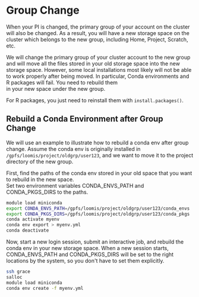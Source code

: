 # Group Change

When your PI is changed, the primary group of your account on the cluster will also be changed. 
As a result, you will have a new storage space on the cluster which belongs to the new group, including Home, Project, Scratch,
etc.

We will change the primary group of your cluster account to the new group and will move all the files stored in your 
old storage space into the new storage space. However, some local installations most likely will not be able to work 
properly after being moved. In particular, Conda environments and R packages will fail. You need to rebuild them  
in your new space under the new group.

For R packages, you just need to reinstall them with `install.packages()`. 

## Rebuild a Conda Environment after Group Change

We will use an example to illustrate how to rebuild a conda env after group change. Assume the conda env is 
originally installed in `/gpfs/loomis/project/oldgrp/user123`,
and we want to move it to the project directory of the new group. 

First, find the paths of the conda env stored in your old space that you want to rebuild in the new space.  
Set two environment variables CONDA_ENVS_PATH and CONDA_PKGS_DIRS to the paths.
```bash
module load miniconda
export CONDA_ENVS_PATH=/gpfs/loomis/project/oldgrp/user123/conda_envs
export CONDA_PKGS_DIRS=/gpfs/loomis/project/oldgrp/user123/conda_pkgs
conda activate myenv
conda env export > myenv.yml
conda deactivate
```

Now, start a new login session, submit an interactive job, and rebuild the conda env in your new storage space.
When a new session starts, CONDA_ENVS_PATH and CONDA_PKGS_DIRS will be set to the right locations by the system, 
so you don't have to set them explicitly. 
```bash
ssh grace
salloc
module load miniconda
conda env create -f myenv.yml
```
